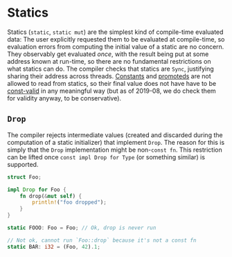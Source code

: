 # Statics

Statics (`static`, `static mut`) are the simplest kind of compile-time evaluated data:
The user explicitly requested them to be evaluated at compile-time,
so evaluation errors from computing the initial value of a static are no concern.
They observably get evaluated *once*, with the result being put at some address known at run-time,
so there are no fundamental restrictions on what statics can do.
The compiler checks that statics are `Sync`, justifying sharing their address across threads.
[Constants](const.md) and [promoteds](promotion.md) are not allowed to read from statics,
so their final value does not have have to be [const-valid](const_safety.md) in any meaningful way
(but as of 2019-08, we do check them for validity anyway, to be conservative).

## `Drop`

The compiler rejects intermediate values (created and discarded during the computation of a static initializer) that implement `Drop`.
The reason for this is simply that the `Drop` implementation might be non-`const fn`.
This restriction can be lifted once `const impl Drop for Type` (or something similar) is supported.

```rust
struct Foo;

impl Drop for Foo {
    fn drop(&mut self) {
        println!("foo dropped");
    }
}

static FOOO: Foo = Foo; // Ok, drop is never run

// Not ok, cannot run `Foo::drop` because it's not a const fn
static BAR: i32 = (Foo, 42).1;
```
